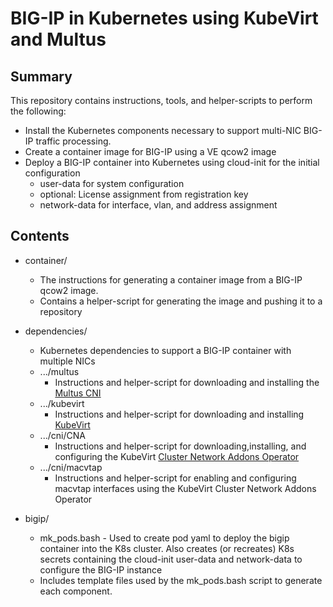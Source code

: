 # BIG-IP in Kubernetes using KubeVirt and Multus

## Summary
This repository contains instructions, tools, and helper-scripts to perform the following:

* Install the Kubernetes components necessary to support multi-NIC BIG-IP traffic processing.
* Create a container image for BIG-IP using a VE qcow2 image
* Deploy a BIG-IP container into Kubernetes using cloud-init for the initial configuration
  * user-data for system configuration
  * optional: License assignment from registration key
  * network-data for interface, vlan, and address assignment


## Contents
* container/
  * The instructions for generating a container image from a BIG-IP qcow2 image.
  * Contains a helper-script for generating the image and pushing it to a repository

* dependencies/
  * Kubernetes dependencies to support a BIG-IP container with multiple NICs
  * .../multus
    * Instructions and helper-script for downloading and installing the [Multus CNI](https://github.com/k8snetworkplumbingwg/multus-cni)
  * .../kubevirt
    * Instructions and helper-script for downloading and installing [KubeVirt](https://github.com/kubevirt/kubevirt)
  * .../cni/CNA
    * Instructions and helper-script for downloading,installing, and configuring the KubeVirt [Cluster Network Addons Operator](https://github.com/kubevirt/cluster-network-addons-operator)
  * .../cni/macvtap
    * Instructions and helper-script for enabling and configuring macvtap interfaces using the KubeVirt Cluster Network Addons Operator

* bigip/
  * mk_pods.bash - Used to create pod yaml to deploy the bigip container into the K8s cluster. Also creates (or recreates) K8s secrets containing the cloud-init user-data and network-data to configure the BIG-IP instance
  * Includes template files used by the mk_pods.bash script to generate each component.


